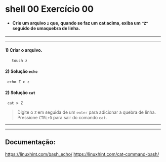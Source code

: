 # shell 00 Exercício 00

- #### Crie um arquivo `z` que, quando se faz um cat acima, exiba um `"Z"` seguido de umaquebra de linha.

---
---

#### 1) Criar o arquivo.
	   touch z

#### 2) Solução `echo`
	 echo Z > z
#### 2) Solução `cat`
	 cat > Z
> Digite o `Z` em seguida de um `enter` para adicionar a quebra de linha. Pressione `CTRL+D` para sair do comando `cat`.
	   
---
---


## Documentação:
https://linuxhint.com/bash_echo/
https://linuxhint.com/cat-command-bash/